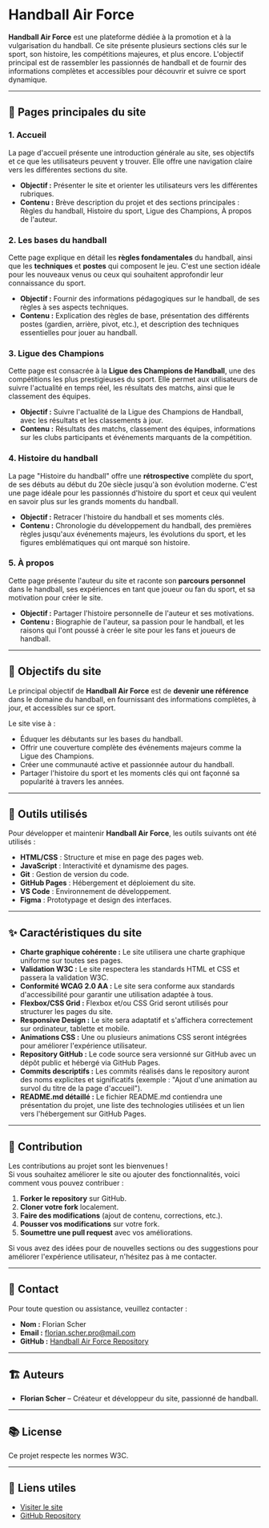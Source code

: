# Handball Air Force  

**Handball Air Force** est une plateforme dédiée à la promotion et à la vulgarisation du handball. Ce site présente plusieurs sections clés sur le sport, son histoire, les compétitions majeures, et plus encore. L'objectif principal est de rassembler les passionnés de handball et de fournir des informations complètes et accessibles pour découvrir et suivre ce sport dynamique.  

---

## 📄 Pages principales du site  

### 1. Accueil  
La page d'accueil présente une introduction générale au site, ses objectifs et ce que les utilisateurs peuvent y trouver. Elle offre une navigation claire vers les différentes sections du site.  

- **Objectif :** Présenter le site et orienter les utilisateurs vers les différentes rubriques.  
- **Contenu :** Brève description du projet et des sections principales : Règles du handball, Histoire du sport, Ligue des Champions, À propos de l'auteur.  

### 2. Les bases du handball  
Cette page explique en détail les **règles fondamentales** du handball, ainsi que les **techniques** et **postes** qui composent le jeu. C'est une section idéale pour les nouveaux venus ou ceux qui souhaitent approfondir leur connaissance du sport.  

- **Objectif :** Fournir des informations pédagogiques sur le handball, de ses règles à ses aspects techniques.  
- **Contenu :** Explication des règles de base, présentation des différents postes (gardien, arrière, pivot, etc.), et description des techniques essentielles pour jouer au handball.  

### 3. Ligue des Champions  
Cette page est consacrée à la **Ligue des Champions de Handball**, une des compétitions les plus prestigieuses du sport. Elle permet aux utilisateurs de suivre l'actualité en temps réel, les résultats des matchs, ainsi que le classement des équipes.  

- **Objectif :** Suivre l'actualité de la Ligue des Champions de Handball, avec les résultats et les classements à jour.  
- **Contenu :** Résultats des matchs, classement des équipes, informations sur les clubs participants et événements marquants de la compétition.  

### 4. Histoire du handball  
La page "Histoire du handball" offre une **rétrospective** complète du sport, de ses débuts au début du 20e siècle jusqu'à son évolution moderne. C'est une page idéale pour les passionnés d'histoire du sport et ceux qui veulent en savoir plus sur les grands moments du handball.  

- **Objectif :** Retracer l'histoire du handball et ses moments clés.  
- **Contenu :** Chronologie du développement du handball, des premières règles jusqu'aux événements majeurs, les évolutions du sport, et les figures emblématiques qui ont marqué son histoire.  

### 5. À propos  
Cette page présente l'auteur du site et raconte son **parcours personnel** dans le handball, ses expériences en tant que joueur ou fan du sport, et sa motivation pour créer le site.  

- **Objectif :** Partager l'histoire personnelle de l'auteur et ses motivations.  
- **Contenu :** Biographie de l'auteur, sa passion pour le handball, et les raisons qui l'ont poussé à créer le site pour les fans et joueurs de handball.  

---

## 🎯 Objectifs du site  

Le principal objectif de **Handball Air Force** est de **devenir une référence** dans le domaine du handball, en fournissant des informations complètes, à jour, et accessibles sur ce sport.  

Le site vise à :  
- Éduquer les débutants sur les bases du handball.  
- Offrir une couverture complète des événements majeurs comme la Ligue des Champions.  
- Créer une communauté active et passionnée autour du handball.  
- Partager l'histoire du sport et les moments clés qui ont façonné sa popularité à travers les années.  

---

## 🔧 Outils utilisés  

Pour développer et maintenir **Handball Air Force**, les outils suivants ont été utilisés :  

- **HTML/CSS** : Structure et mise en page des pages web.  
- **JavaScript** : Interactivité et dynamisme des pages.  
- **Git** : Gestion de version du code.  
- **GitHub Pages** : Hébergement et déploiement du site.  
- **VS Code** : Environnement de développement.  
- **Figma** : Prototypage et design des interfaces.  

---

## ✨ Caractéristiques du site  

- **Charte graphique cohérente :** Le site utilisera une charte graphique uniforme sur toutes ses pages.  
- **Validation W3C :** Le site respectera les standards HTML et CSS et passera la validation W3C.  
- **Conformité WCAG 2.0 AA :** Le site sera conforme aux standards d'accessibilité pour garantir une utilisation adaptée à tous.  
- **Flexbox/CSS Grid :** Flexbox et/ou CSS Grid seront utilisés pour structurer les pages du site.  
- **Responsive Design :** Le site sera adaptatif et s'affichera correctement sur ordinateur, tablette et mobile.  
- **Animations CSS :** Une ou plusieurs animations CSS seront intégrées pour améliorer l'expérience utilisateur.  
- **Repository GitHub :** Le code source sera versionné sur GitHub avec un dépôt public et hébergé via GitHub Pages.  
- **Commits descriptifs :** Les commits réalisés dans le repository auront des noms explicites et significatifs (exemple : "Ajout d'une animation au survol du titre de la page d'accueil").  
- **README.md détaillé :** Le fichier README.md contiendra une présentation du projet, une liste des technologies utilisées et un lien vers l'hébergement sur GitHub Pages.  

---

## 🤝 Contribution  

Les contributions au projet sont les bienvenues !  
Si vous souhaitez améliorer le site ou ajouter des fonctionnalités, voici comment vous pouvez contribuer :  

1. **Forker le repository** sur GitHub.  
2. **Cloner votre fork** localement.  
3. **Faire des modifications** (ajout de contenu, corrections, etc.).  
4. **Pousser vos modifications** sur votre fork.  
5. **Soumettre une pull request** avec vos améliorations.  

Si vous avez des idées pour de nouvelles sections ou des suggestions pour améliorer l'expérience utilisateur, n'hésitez pas à me contacter.  

---

## 📧 Contact  

Pour toute question ou assistance, veuillez contacter :  
- **Nom :** Florian Scher  
- **Email :** florian.scher.pro@mail.com  
- **GitHub :** [Handball Air Force Repository](https://github.com/FlorianScher/Handball_Air_Force)  

---

## 🏗️ Auteurs  

- **Florian Scher** – Créateur et développeur du site, passionné de handball.  

---

## 📚 License  

Ce projet respecte les normes W3C.  

---

## 🔗 Liens utiles  

- [Visiter le site](https://florianscher.github.io/Handball_Air_Force/)  
- [GitHub Repository](https://github.com/FlorianScher/Handball_Air_Force)  
